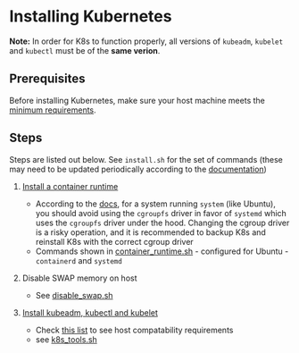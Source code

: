 # Installing Kubernetes

**Note:** In order for K8s to function properly, all versions of `kubeadm`, `kubelet` and `kubectl` must be of the **same verion**.

## Prerequisites

Before installing Kubernetes, make sure your host machine meets the [minimum requirements](https://kubernetes.io/docs/setup/production-environment/tools/kubeadm/install-kubeadm/#before-you-begin).

## Steps

Steps are listed out below. See `install.sh` for the set of commands (these may need to be updated periodically according to the [documentation](https://kubernetes.io/docs/setup/production-environment/tools/kubeadm/install-kubeadm))

1. [Install a container runtime](https://kubernetes.io/docs/setup/production-environment/container-runtimes/)
   - According to the [docs](https://kubernetes.io/docs/setup/production-environment/container-runtimes/), for a system running `system` (like Ubuntu), you should avoid using the `cgroupfs` driver in favor of `systemd` which uses the `cgroupfs` driver under the hood. Changing the cgroup driver is a risky operation, and it is recommended to backup K8s and reinstall K8s with the correct cgroup driver
   - Commands shown in [container_runtime.sh](scripts/container_runtimes.sh) - configured for Ubuntu - `containerd` and `systemd`
2. Disable SWAP memory on host
   - See [disable_swap.sh](scripts/disable_swap.sh)
3. [Install kubeadm, kubectl and kubelet](https://kubernetes.io/docs/setup/production-environment/tools/kubeadm/install-kubeadm/#installing-kubeadm-kubelet-and-kubectl)

   - Check [this list](https://kubernetes.io/docs/setup/production-environment/tools/kubeadm/install-kubeadm/#before-you-begin) to see host compatability requirements
   - see [k8s_tools.sh](scripts/k8s_tools.sh)
